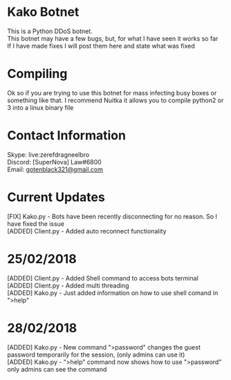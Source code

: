 # Kako Botnet
This is a Python DDoS botnet.<br>
This botnet may have a few bugs, but, for what I have seen it works so far<br>
If I have made fixes I will post them here and state what was fixed<br>
# Compiling
Ok so if you are trying to use this botnet for mass infecting busy boxes or something like that. I recommend Nuitka it allows you to compile python2 or 3 into a linux binary file<br>
# Contact Information
Skype: live:zerefdragneelbro<br>
Discord: [SuperNova] Law#6800<br>
Email: gotenblack321@gmail.com<br>
# Current Updates
[FIX] Kako.py - Bots have been recently disconnecting for no reason. So I have fixed the issue<br>
[ADDED] Client.py - Added auto reconnect functionality<br>
# 25/02/2018
[ADDED] Client.py - Added Shell command to access bots terminal<br>
[ADDED] Client.py - Added multi threading<br>
[ADDED] Kako.py - Just added information on how to use shell comand in ">help"<br>
# 28/02/2018
[ADDED] Kako.py - New command ">password" changes the guest password temporarily for the session, (only admins can use it)<br>
[ADDED] Kako.py - ">help" command now shows how to use ">password" only admins can see the command<br>
